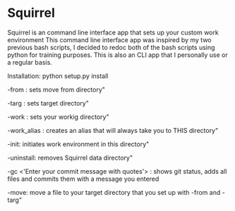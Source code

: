 # Squirrel

Squirrel is an command line interface app that sets up your custom work environment
This command line interface app was inspired by my two previous bash scripts,
I decided to redoc both of the bash scripts using python for training purposes.
This is also an CLI app that I personally use or a regular basis.

Installation:
python setup.py install

-from <path>: sets move from directory"

-targ <path>: sets target directory"

-work <path>: sets your workig directory"

-work_alias <name>: creates an alias that will always take you to THIS directory"

-init: initiates work environment in this directory"

-uninstall: removes Squirrel data directory"

-gc <'Enter your commit message with quotes'> : shows git status, adds all files and commits them with a message you entered

-move: move a file to your target directory that you set up with -from and -targ"

